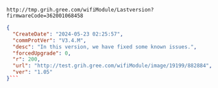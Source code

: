 `http://tmp.grih.gree.com/wifiModule/Lastversion?firmwareCode=362001068458`

```json
{
  "CreateDate": "2024-05-23 02:25:57",
  "commProtVer": "V3.4.M",
  "desc": "In this version, we have fixed some known issues.",
  "forcedUpgrade": 0,
  "r": 200,
  "url": "http://test.grih.gree.com/wifiModule/image/19199/882884",
  "ver": "1.05"
}```